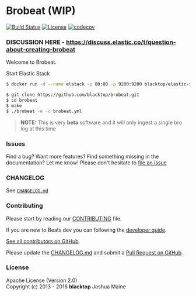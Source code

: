 Brobeat (WIP)
=============

[![Build Status](https://travis-ci.org/blacktop/brobeat.svg?branch=master)](https://travis-ci.org/blacktop/brobeat) [![License](https://img.shields.io/badge/licence-Apache%202.0-blue.svg)](http://www.apache.org/licenses/LICENSE-2.0) [![codecov](https://codecov.io/gh/blacktop/brobeat/branch/master/graph/badge.svg)](https://codecov.io/gh/blacktop/brobeat)

### DISCUSSION HERE - https://discuss.elastic.co/t/question-about-creating-brobeat

Welcome to Brobeat.

Start Elastic Stack

```bash
$ docker run -d --name elstack -p 80:80 -p 9200:9200 blacktop/elastic-stack
```

```bash
$ git clone https://github.com/blacktop/brobeat.git
$ cd brobeat
$ make
$ ./brobeat -e -c brobeat.yml
```

> **NOTE:** This is very **beta** software and it will only ingest a single bro log at this time 

### Issues

Find a bug? Want more features? Find something missing in the documentation? Let me know! Please don't hesitate to [file an issue](https://github.com/blacktop/brobeat/issues/new)

### CHANGELOG

See [`CHANGELOG.md`](https://github.com/blacktop/brobeat/blob/master/CHANGELOG.md)

### Contributing

Please start by reading our [CONTRIBUTING](CONTRIBUTING.md) file.

If you are new to Beats dev you can following the [developer
guide](https://www.elastic.co/guide/en/beats/libbeat/master/new-beat.html).

[See all contributors on GitHub](https://github.com/blacktop/brobeat/graphs/contributors).

Please update the [CHANGELOG.md](https://github.com/blacktop/brobeat/blob/master/CHANGELOG.md) and submit a [Pull Request on GitHub](https://help.github.com/articles/using-pull-requests/).

### License

Apache License (Version 2.0)  
Copyright (c) 2013 - 2016 **blacktop** Joshua Maine
